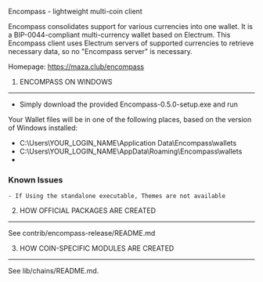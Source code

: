 Encompass - lightweight multi-coin client

Encompass consolidates support for various currencies into one wallet. It is a BIP-0044-compliant multi-currency wallet based on Electrum. This Encompass client uses Electrum servers of supported currencies to retrieve necessary data, so no "Encompass server" is necessary.

Homepage: https://maza.club/encompass

1. ENCOMPASS ON WINDOWS 
-----------------------

 - Simply download the provided Encompass-0.5.0-setup.exe and run
 
 Your Wallet files will be in one of the following places, based on the version of Windows installed:
  - C:\Users\YOUR_LOGIN_NAME\Application Data\Encompass\wallets
  - C:\Users\YOUR_LOGIN_NAME\AppData\Roaming\Encompass\wallets
  -

  ### Known Issues
    - If Using the standalone executable, Themes are not available



2. HOW OFFICIAL PACKAGES ARE CREATED
------------------------------------

See contrib/encompass-release/README.md

3. HOW COIN-SPECIFIC MODULES ARE CREATED
----------------------------------------

See lib/chains/README.md.
